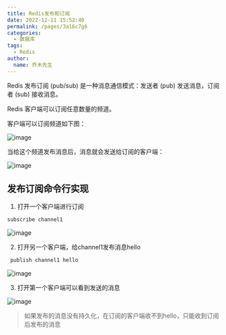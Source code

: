 ```yaml
---
title: Redis发布和订阅
date: 2022-12-11 15:52:40
permalink: /pages/3a16c7g6
categories: 
  - 数据库
tags: 
  - Redis
author: 
  name: 乔木先生
---
```




Redis 发布订阅 (pub/sub) 是一种消息通信模式：发送者 (pub) 发送消息，订阅者 (sub) 接收消息。

Redis 客户端可以订阅任意数量的频道。

<!-- more -->



客户端可以订阅频道如下图：

![image](https://file.qaomuu.com/blog/aJnYvH0JBXFjhrGJ7iqMsS3dTFN1CuFQNj9KbxcURC4.png)



当给这个频道发布消息后，消息就会发送给订阅的客户端：

![image](https://file.qaomuu.com/blog/Bjo8tnSj0MXclxH9oCeHozXfz8n0AJPfmsuydS7AMgo.png)



## 发布订阅命令行实现

1. 打开一个客户端进行订阅

```bash
subscribe channel1
```

![image](https://file.qaomuu.com/blog/bWOvE5wgRn6U8s2Ac068eIrqOlZyyX6YqpXLoHyZ-Tw.png)



2. 打开另一个客户端，给channel1发布消息hello

```bash
 publish channel1 hello
```

![image](https://file.qaomuu.com/blog/i5Wo-tKoXZpvx5Suza5e9VuCVa45NEksNhvopFXj8O8.png)



3. 打开第一个客户端可以看到发送的消息

![image](https://file.qaomuu.com/blog/28EbmYiMjkLoo487sHGqJ4CJ1dOpziItWxQEH9xyWp4.png)



> 如果发布的消息没有持久化，在订阅的客户端收不到hello，只能收到订阅后发布的消息

